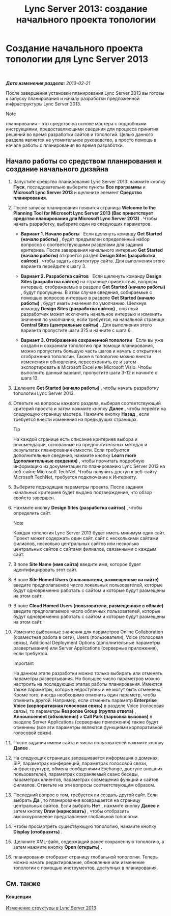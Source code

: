 ﻿---
title: 'Lync Server 2013: создание начального проекта топологии'
TOCTitle: Создание начального проекта
ms:assetid: f3131153-de14-41be-b1e6-7d4bb0191af1
ms:mtpsurl: https://technet.microsoft.com/ru-ru/library/Gg615047(v=OCS.15)
ms:contentKeyID: 52058504
ms.date: 05/19/2016
mtps_version: v=OCS.15
ms.translationtype: HT
---

# Создание начального проекта топологии для Lync Server 2013

 

_**Дата изменения раздела:** 2013-02-21_

После завершения установки планирования Lync Server 2013 вы готовы к запуску планирования и началу разработки предложенной инфраструктуры Lync Server 2013.

> [!NOTE]  
> планирования – это средство на основе мастера с подробными инструкциями, предоставляющими сведения для процесса принятия решений во время разработки сайтов и топологий. Целью данного раздела является не утомительное руководство, а просто помощь в начале работы с планирования во время разработки.

## Начало работы со средством планирования и создание начального дизайна

1.  Запустите средство планирования Lync Server 2013: нажмите кнопку **Пуск**, последовательно выберите пункты **Все программы** и **Microsoft Lync Server 2013** и щелкните элемент **Средство планирования**.

2.  После запуска планирования появится страница **Welcome to the Planning Tool for Microsoft Lync Server 2013 (Вас приветствует средство планирования для Microsoft Lync Server 2013)** . Чтобы начать разработку, выберите один из следующих параметров.
    
      - **Вариант 1. Начало работы**   Если щелкнуть команду **Get Started (начало работы)** , будет предъявлен определенный набор вопросов с соответствующими разделами для задания критериев. После завершения начального интервью **Get Started (начало работы)** откроется раздел **Design Sites (разработка сайтов)** , чтобы задать архитектуру сайта. Для выполнения этого варианта перейдите к шагу 3.
    
      - **Вариант 2. Разработка сайтов**   Если щелкнуть команду **Design Sites (разработка сайтов)** на странице приветствия, вопросы интервью, отображаемые в разделе **Get Started (начало работы)** , будут пропущены. В этом случае сведения, собираемые с помощью вопросов интервью в разделе **Get Started (начало работы)** , будут иметь значения по умолчанию. Щелкнув команду **Design Sites (разработка сайтов)** , опытный разработчик может исключить начальное интервью и изменить значения по умолчанию, если требуется, на начальной странице **Central Sites (центральные сайты)** . Для выполнения этого варианта пропустите шаги 3?5 и начните с шага 6.
    
      - **Вариант 3. Отображение сохраненной топологии**   Если вы уже создали и сохранили топологию при помощи планирования, можно пропустить большую часть шагов и начать с открытия и отображения топологии. Также в топологию можно внести изменения и обновления, пересохранить ее и затем экспортировать в Microsoft Excel или Microsoft Visio. Чтобы выполнить данный вариант, пропустите шаги 3-12 и начните с шага 13.

3.  Щелкните **Get Started (начало работы)** , чтобы начать разработку топологии Lync Server 2013.

4.  Ответьте на вопросы каждого раздела, выбирая соответствующий критерий проекта и затем нажмите кнопку **Далее** , чтобы перейти на следующую страницу мастера. Нажмите кнопку **Назад** , если требуется внести изменения на предыдущих страницах.
    

    > [!TIP]
    > На каждой странице есть описание критериев выбора и рекомендации, основанные на предпочтительных методах и результатах планирования емкости. Если требуются дополнительные сведения, нажмите кнопку <STRONG>Learn more (дополнительные сведения)</STRONG> , чтобы прочитать подробную информацию из документации по планированию Lync Server 2013 на веб-сайте Microsoft TechNet. Чтобы получить доступ к веб-сайту Microsoft TechNet, требуется подключение к Интернету.



5.  Выберите подходящие параметры проекта. После задания начальных критериев будет выдано подтверждение, что обзор свойств завершен.

6.  Нажмите кнопку **Design Sites (разработка сайтов)** , чтобы определить сайт.
    
    > [!NOTE]  
    > Каждая топология Lync Server 2013 будет иметь минимум один сайт. Проект может содержать один сайт, сайт с несколькими сайтами филиалов, несколько центральных сайтов или несколько центральных сайтов с сайтами филиалов, связанными с каждым сайт.

7.  В поле **Site Name (имя сайта)** введите имя, которое будет идентифицировать этот сайт.

8.  В поле **Site Homed Users (пользователи, размещенные на сайте)** введите предполагаемое число локальных пользователей, которые будут одновременно работать с сайтом и которые будут размещены на этом сайт.

9.  В поле **Cloud Homed Users (пользователи, размещенные в облаке)** введите предполагаемое число облачных пользователей, которые будут одновременно работать с сайтом и которые будут размещены на этом сайт.

10. Измените выбранные значения для параметров Online Collaboration (совместная работа в сети), Users (пользователи), Voice (голосовая связь), Additional Deployment Options (дополнительные параметры развертывания) или Server Applications (серверные приложения), если требуется.
    
    > [!IMPORTANT]  
    > На данном этапе разработки можно только выбирать или отменять параметры развертывания. Но большее число параметров можно настроить на последующих этапах работы планирования. Имеются также параметры, которые недоступны и не могут быть отменены. Кроме того, иногда необходимо отменить один параметр, чтобы отменить другой. Например, если отменить параметр <strong>Enterprise Voice (корпоративная голосовая связь)</strong> в разделе Voice (голосовая связь), то параметры <strong>Response Group (группа ответа)</strong> , <strong>Announcement (объявления)</strong> и <strong>Call Park (парковка вызовов)</strong> в разделе Server Applications (серверные приложения) также будут отменены (все эти параметры являются функциями корпоративной голосовой связи).

11. После задания имени сайта и числа пользователей нажмите кнопку **Далее** .

12. На следующих страницах запрашивается информация о доменах SIP, параметрах конференций, параметрах голосовой связи, инфраструктуре, обмена сообщениями Exchange, доступе внешних пользователей, параметрах сохраняемый сеанс беседы, параметрах клиентов, параметрах совмещения функций и сайтов филиалов. Ответьте на эти вопросы соответствующим образом.

13. Последний вопрос о том, требуется ли создать другой сайт. Если выбрать **Да** , то планирования возвращается на страницу центральных сайтов. Если выбрать **Нет** , нажмите кнопку **Далее** и затем кнопку **Draw (нарисовать)** , чтобы отобразить высокоуровневое представление глобальной топологии.

14. Чтобы просмотреть существующую топологию, нажмите кнопку **Display (отобразить)** .

15. Щелкните XML-файл, содержащий ранее сохраненную топологию, а затем нажмите кнопку **Open (открыть)** .

16. планирования отобразит страницу глобальной топологии. Теперь можно начать редактирование, обновление или изменение топологии с помощью инструментов, доступных в планирования.

## См. также

#### Концепции

[Изменение структуры в Lync Server 2013](lync-server-2013-editing-the-design.md)

